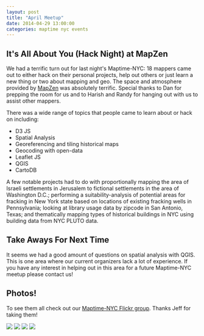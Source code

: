 ```yaml
---
layout: post
title: "April Meetup"
date: 2014-04-29 13:00:00
categories: maptime nyc events
---
```

## It's All About You (Hack Night) at MapZen

We had a terrific turn out for last night's Maptime-NYC: 18 mappers came out to either hack on their personal projects, help out others or just learn a new thing or two about mapping and geo. The space and atmosphere provided by [MapZen](http://mapzen.com/) was absolutely terrific. Special thanks to Dan for prepping the room for us and to Harish and Randy for hanging out with us to assist other mappers.

There was a wide range of topics that people came to learn about or hack on including:

* D3 JS
* Spatial Analysis
* Georeferencing and tiling historical maps
* Geocoding with open-data
* Leaflet JS
* QGIS
* CartoDB

A few notable projects had to do with proportionally mapping the area of Israeli settlements in Jerusalem to fictional settlements in the area of Washington D.C.; performing a suitability-analysis of potential areas for fracking in New York state based on locations of existing fracking wells in Pennsylvania; looking at library usage data by zipcode in San Antonio, Texas; and thematically mapping types of historical buildings in NYC using building data from NYC PLUTO data. 

## Take Aways For Next Time
It seems we had a good amount of questions on spatial analysis with QGIS. This is one area where our current organizers lack a lot of experience. If you have any interest in helping out in this area for a future Maptime-NYC meetup please contact us!

## Photos!
To see them all check out our [Maptime-NYC Flickr group](https://www.flickr.com/photos/zingbot/sets/72157644448490684/). Thanks Jeff for taking them!

![](https://farm3.staticflickr.com/2918/14070964041_3493cf7065_b.jpg)
![](https://farm3.staticflickr.com/2925/14051049506_5f958becd0_b.jpg)
![](https://farm6.staticflickr.com/5514/13887566798_0595d94cb8_b.jpg)
![](https://farm8.staticflickr.com/7447/13887544247_37beeee67a_b.jpg)

